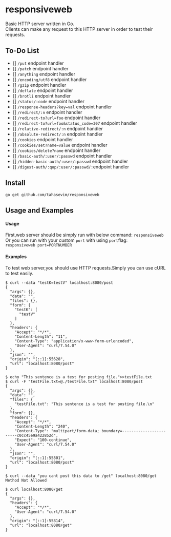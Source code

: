 
# responsiveweb
Basic HTTP server written in Go.<br>
Clients can make any request to this HTTP server in order to test their requests.
## To-Do List
- [] `/put` endpoint handler
- [] `/patch` endpoint handler
- [] `/anything` endpoint handler
- [] `/encoding/utf8` endpoint handler
- [] `/gzip` endpoint handler
- [] `/deflate` endpoint handler
- [] `/brotli` endpoint handler
- [] `/status/:code` endpoint handler
- [] `/response-headers?key=val` endpoint handler
- [] `/redirect/:n` endpoint handler
- [] `/redirect-to?url=foo` endpoint handler
- [] `/redirect-to?url=foo&status_code=307` endpoint handler
- [] `/relative-redirect/:n` endpoint handler
- [] `/absolute-redirect/:n` endpoint handler
- [] `/cookies` endpoint handler
- [] `/cookies/set?name=value` endpoint handler
- [] `/cookies/delete?name` endpoint handler
- [] `/basic-auth/:user/:passwd` endpoint handler
- [] `/hidden-basic-auth/:user/:passwd` endpoint handler 
- [] `/digest-auth/:qop/:user/:passwd/:`endpoint handler

## Install
`go get github.com/tahasevim/responsiveweb`
## Usage and Examples
#### Usage
First,web server should be simply run with below command:
`responsiveweb`<br>
Or you can run with your custom `port` with using `port`flag:<br>
`responsiveweb port=PORTNUMBER`
#### Examples
To test web server,you should use HTTP requests.Simply you can use cURL to test easily.<br>

```
$ curl --data "testK=testV" localhost:8080/post
{
  "args": {},
  "data": "",
  "files": {},
  "form": {
    "testK": [
      "testV"
    ]
  },
  "headers": {
    "Accept": "*/*",
    "Content-Length": "11",
    "Content-Type": "application/x-www-form-urlencoded",
    "User-Agent": "curl/7.54.0"
  },
  "json": "",
  "origin": "[::1]:55628",
  "url": "localhost:8080/post"
}
```
```
$ echo "This sentence is a test for posting file.">>testFile.txt
$ curl -F "testFile.txt=@./testFile.txt" localhost:8080/post
{
  "args": {},
  "data": "",
  "files": {
    "testFile.txt": "This sentence is a test for posting file.\n"
  },
  "form": {},
  "headers": {
    "Accept": "*/*",
    "Content-Length": "240",
    "Content-Type": "multipart/form-data; boundary=------------------------c0cc45e9a422852d",
    "Expect": "100-continue",
    "User-Agent": "curl/7.54.0"
  },
  "json": "",
  "origin": "[::1]:55801",
  "url": "localhost:8080/post"
}
```
```
$ curl --data "you cant post this data to /get" localhost:8080/get
Method Not Allowed
```
```
$ curl localhost:8080/get
{
  "args": {},
  "headers": {
    "Accept": "*/*",
    "User-Agent": "curl/7.54.0"
  },
  "origin": "[::1]:55814",
  "url": "localhost:8080/get"
}

```
